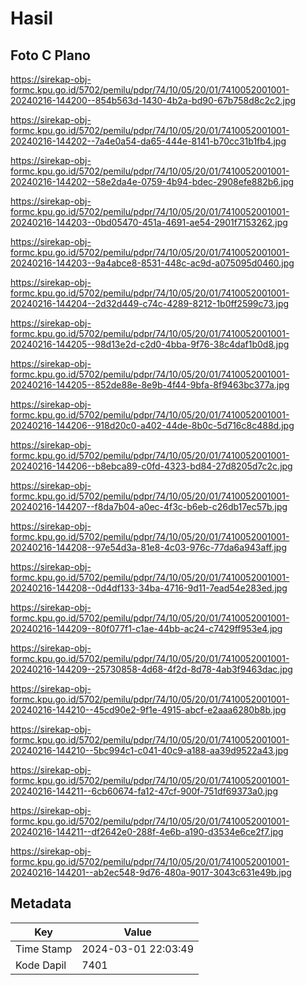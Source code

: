 # Hasil

## Foto C Plano

https://sirekap-obj-formc.kpu.go.id/5702/pemilu/pdpr/74/10/05/20/01/7410052001001-20240216-144200--854b563d-1430-4b2a-bd90-67b758d8c2c2.jpg

https://sirekap-obj-formc.kpu.go.id/5702/pemilu/pdpr/74/10/05/20/01/7410052001001-20240216-144202--7a4e0a54-da65-444e-8141-b70cc31b1fb4.jpg

https://sirekap-obj-formc.kpu.go.id/5702/pemilu/pdpr/74/10/05/20/01/7410052001001-20240216-144202--58e2da4e-0759-4b94-bdec-2908efe882b6.jpg

https://sirekap-obj-formc.kpu.go.id/5702/pemilu/pdpr/74/10/05/20/01/7410052001001-20240216-144203--0bd05470-451a-4691-ae54-2901f7153262.jpg

https://sirekap-obj-formc.kpu.go.id/5702/pemilu/pdpr/74/10/05/20/01/7410052001001-20240216-144203--9a4abce8-8531-448c-ac9d-a075095d0460.jpg

https://sirekap-obj-formc.kpu.go.id/5702/pemilu/pdpr/74/10/05/20/01/7410052001001-20240216-144204--2d32d449-c74c-4289-8212-1b0ff2599c73.jpg

https://sirekap-obj-formc.kpu.go.id/5702/pemilu/pdpr/74/10/05/20/01/7410052001001-20240216-144205--98d13e2d-c2d0-4bba-9f76-38c4daf1b0d8.jpg

https://sirekap-obj-formc.kpu.go.id/5702/pemilu/pdpr/74/10/05/20/01/7410052001001-20240216-144205--852de88e-8e9b-4f44-9bfa-8f9463bc377a.jpg

https://sirekap-obj-formc.kpu.go.id/5702/pemilu/pdpr/74/10/05/20/01/7410052001001-20240216-144206--918d20c0-a402-44de-8b0c-5d716c8c488d.jpg

https://sirekap-obj-formc.kpu.go.id/5702/pemilu/pdpr/74/10/05/20/01/7410052001001-20240216-144206--b8ebca89-c0fd-4323-bd84-27d8205d7c2c.jpg

https://sirekap-obj-formc.kpu.go.id/5702/pemilu/pdpr/74/10/05/20/01/7410052001001-20240216-144207--f8da7b04-a0ec-4f3c-b6eb-c26db17ec57b.jpg

https://sirekap-obj-formc.kpu.go.id/5702/pemilu/pdpr/74/10/05/20/01/7410052001001-20240216-144208--97e54d3a-81e8-4c03-976c-77da6a943aff.jpg

https://sirekap-obj-formc.kpu.go.id/5702/pemilu/pdpr/74/10/05/20/01/7410052001001-20240216-144208--0d4df133-34ba-4716-9d11-7ead54e283ed.jpg

https://sirekap-obj-formc.kpu.go.id/5702/pemilu/pdpr/74/10/05/20/01/7410052001001-20240216-144209--80f077f1-c1ae-44bb-ac24-c7429ff953e4.jpg

https://sirekap-obj-formc.kpu.go.id/5702/pemilu/pdpr/74/10/05/20/01/7410052001001-20240216-144209--25730858-4d68-4f2d-8d78-4ab3f9463dac.jpg

https://sirekap-obj-formc.kpu.go.id/5702/pemilu/pdpr/74/10/05/20/01/7410052001001-20240216-144210--45cd90e2-9f1e-4915-abcf-e2aaa6280b8b.jpg

https://sirekap-obj-formc.kpu.go.id/5702/pemilu/pdpr/74/10/05/20/01/7410052001001-20240216-144210--5bc994c1-c041-40c9-a188-aa39d9522a43.jpg

https://sirekap-obj-formc.kpu.go.id/5702/pemilu/pdpr/74/10/05/20/01/7410052001001-20240216-144211--6cb60674-fa12-47cf-900f-751df69373a0.jpg

https://sirekap-obj-formc.kpu.go.id/5702/pemilu/pdpr/74/10/05/20/01/7410052001001-20240216-144211--df2642e0-288f-4e6b-a190-d3534e6ce2f7.jpg

https://sirekap-obj-formc.kpu.go.id/5702/pemilu/pdpr/74/10/05/20/01/7410052001001-20240216-144201--ab2ec548-9d76-480a-9017-3043c631e49b.jpg


## Metadata

| Key        | Value               |
| ---------- | ------------------- |
| Time Stamp | 2024-03-01 22:03:49 |
| Kode Dapil | 7401                |




